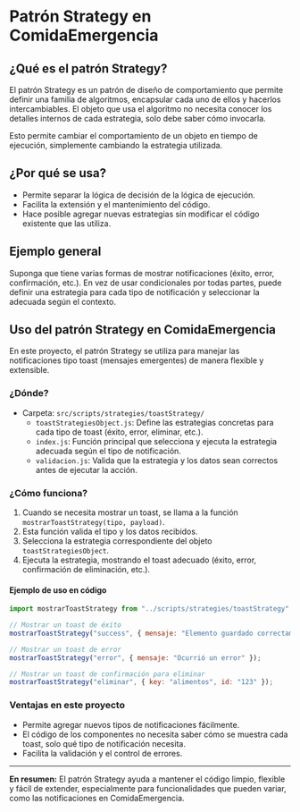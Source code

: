 # Patrón Strategy en ComidaEmergencia

## ¿Qué es el patrón Strategy?
El patrón Strategy es un patrón de diseño de comportamiento que permite definir una familia de algoritmos, encapsular cada uno de ellos y hacerlos intercambiables. El objeto que usa el algoritmo no necesita conocer los detalles internos de cada estrategia, solo debe saber cómo invocarla.

Esto permite cambiar el comportamiento de un objeto en tiempo de ejecución, simplemente cambiando la estrategia utilizada.

## ¿Por qué se usa?
- Permite separar la lógica de decisión de la lógica de ejecución.
- Facilita la extensión y el mantenimiento del código.
- Hace posible agregar nuevas estrategias sin modificar el código existente que las utiliza.

## Ejemplo general
Suponga que tiene varias formas de mostrar notificaciones (éxito, error, confirmación, etc.). En vez de usar condicionales por todas partes, puede definir una estrategia para cada tipo de notificación y seleccionar la adecuada según el contexto.

## Uso del patrón Strategy en ComidaEmergencia
En este proyecto, el patrón Strategy se utiliza para manejar las notificaciones tipo toast (mensajes emergentes) de manera flexible y extensible.

### ¿Dónde?
- Carpeta: `src/scripts/strategies/toastStrategy/`
  - `toastStrategiesObject.js`: Define las estrategias concretas para cada tipo de toast (éxito, error, eliminar, etc.).
  - `index.js`: Función principal que selecciona y ejecuta la estrategia adecuada según el tipo de notificación.
  - `validacion.js`: Valida que la estrategia y los datos sean correctos antes de ejecutar la acción.

### ¿Cómo funciona?
1. Cuando se necesita mostrar un toast, se llama a la función `mostrarToastStrategy(tipo, payload)`.
2. Esta función valida el tipo y los datos recibidos.
3. Selecciona la estrategia correspondiente del objeto `toastStrategiesObject`.
4. Ejecuta la estrategia, mostrando el toast adecuado (éxito, error, confirmación de eliminación, etc.).

#### Ejemplo de uso en código
```js
import mostrarToastStrategy from "../scripts/strategies/toastStrategy";

// Mostrar un toast de éxito
mostrarToastStrategy("success", { mensaje: "Elemento guardado correctamente" });

// Mostrar un toast de error
mostrarToastStrategy("error", { mensaje: "Ocurrió un error" });

// Mostrar un toast de confirmación para eliminar
mostrarToastStrategy("eliminar", { key: "alimentos", id: "123" });
```

### Ventajas en este proyecto
- Permite agregar nuevos tipos de notificaciones fácilmente.
- El código de los componentes no necesita saber cómo se muestra cada toast, solo qué tipo de notificación necesita.
- Facilita la validación y el control de errores.

---

**En resumen:** El patrón Strategy ayuda a mantener el código limpio, flexible y fácil de extender, especialmente para funcionalidades que pueden variar, como las notificaciones en ComidaEmergencia.
